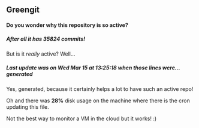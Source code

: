 ## Greengit

#### Do you wonder why this repository is so active?

##### After all it has 35824 commits!

But is it *really* active? Well...

##### Last update was on Wed Mar 15 at 13:25:18 when those lines were... generated

Yes, generated, because it certainly helps a lot to have such an active repo!

Oh and there was **28%** disk usage on the machine
where there is the cron updating this file.

Not the best way to monitor a VM in the cloud but it works! :)
